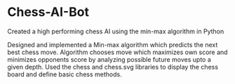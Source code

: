 # Chess-AI-Bot
Created a high performing chess AI using the min-max algorithm in Python

Designed and implemented a Min-max algorithm which predicts the next best chess move. 
Algorithm chooses move which maximizes own score and minimizes opponents score by analyzing possible future moves upto a given depth.
Used the chess and chess.svg libraries to display the chess board and define basic chess methods.
